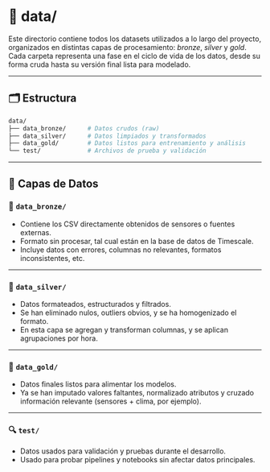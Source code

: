 # 📁 data/

Este directorio contiene todos los datasets utilizados a lo largo del proyecto, organizados en distintas capas de procesamiento: *bronze*, *silver* y *gold*.  
Cada carpeta representa una fase en el ciclo de vida de los datos, desde su forma cruda hasta su versión final lista para modelado.

---

## 🗂️ Estructura

```bash
data/
├── data_bronze/      # Datos crudos (raw)
├── data_silver/      # Datos limpiados y transformados
├── data_gold/        # Datos listos para entrenamiento y análisis
└── test/             # Archivos de prueba y validación
```

---

## 🧩 Capas de Datos

### 🔸 `data_bronze/`

- Contiene los CSV directamente obtenidos de sensores o fuentes externas.  
- Formato sin procesar, tal cual están en la base de datos de Timescale.  
- Incluye datos con errores, columnas no relevantes, formatos inconsistentes, etc.
  
---

### 🔸 `data_silver/`

- Datos formateados, estructurados y filtrados.  
- Se han eliminado nulos, outliers obvios, y se ha homogenizado el formato.  
- En esta capa se agregan y transforman columnas, y se aplican agrupaciones por hora.

---

### 🔸 `data_gold/`

- Datos finales listos para alimentar los modelos.  
- Ya se han imputado valores faltantes, normalizado atributos y cruzado información relevante (sensores + clima, por ejemplo).  

---

### 🔍 `test/`

- Datos usados para validación y pruebas durante el desarrollo.  
- Usado para probar pipelines y notebooks sin afectar datos principales.
